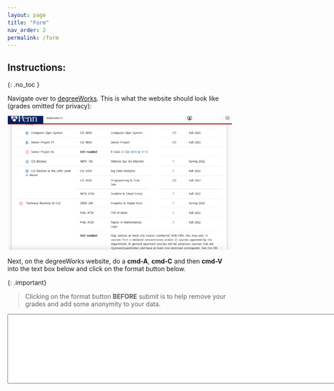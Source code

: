 ```yaml
---
layout: page
title: "Form"
nav_order: 2
permalink: /form
---
```

## Instructions:
{: .no_toc }

Navigate over to [degreeWorks](https://degreeworks-prod-j.isc-seo.upenn.edu:9904/worksheets/WEB31). 
This is what the website should look like (grades omitted for privacy):

![](/assets/images/example.png) 

Next, on the degreeWorks website, do a **cmd-A**, **cmd-C** and then **cmd-V** into the text box below and click on the format button below.


{: .important}
>Clicking on the format button **BEFORE** submit is to help remove your grades and add some anonymity to your data. 

<textarea type="text" id="Name" rows="10" cols="100"></textarea>
